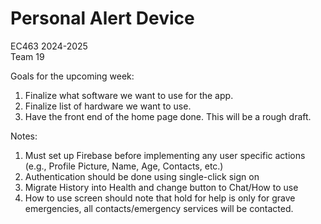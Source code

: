 Personal Alert Device
=================
EC463 2024-2025\
Team 19

Goals for the upcoming week: 
1. Finalize what software we want to use for the app.
2. Finalize list of hardware we want to use.
3. Have the front end of the home page done. This will be a rough draft.

Notes:
1. Must set up Firebase before implementing any user specific actions (e.g., Profile Picture, Name, Age, Contacts, etc.)
2. Authentication should be done using single-click sign on
3. Migrate History into Health and change button to Chat/How to use
4. How to use screen should note that hold for help is only for grave emergencies, all contacts/emergency services will be contacted.
